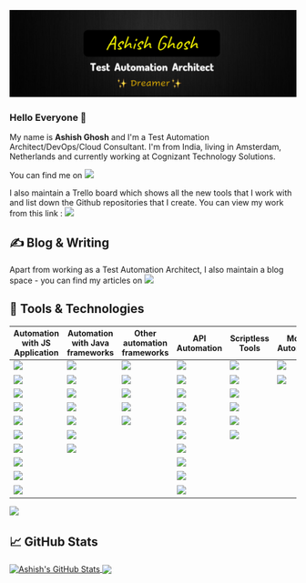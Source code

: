 ![Header](https://raw.githubusercontent.com/ghoshasish99/ghoshasish99/main/header.png)

### Hello Everyone 👋

My name is **Ashish Ghosh** and I'm a Test Automation Architect/DevOps/Cloud Consultant. 
I'm from India, living in Amsterdam, Netherlands and currently working at Cognizant Technology Solutions.

You can find me on [![](https://img.shields.io/badge/LinkedIn-blue)](https://www.linkedin.com/in/ashish-ghosh/)

I also maintain a Trello board which shows all the new tools that I work with and list down the Github repositories that I create. You can view my work from this link :
[![](https://img.shields.io/badge/Trello-Board-blueviolet)](https://trello.com/b/dZVAeTeE/ashish-ghosh) 

## &#x270d; Blog & Writing

Apart from working as a Test Automation Architect, I also maintain a blog space - you can find my articles on [![](https://img.shields.io/badge/Medium-Blogs-orange)](https://medium.com/@ghoshasish99)

## 🔧 Tools & Technologies

Automation with JS Application|Automation with Java frameworks|Other automation frameworks|API Automation|Scriptless Tools|Mobile Automation|Service Virtualization
----|----|----|----|----|----|----
![](https://img.shields.io/badge/Playwright-CucumberJS-informational?style=flat&color=2bbc8a)|![](https://img.shields.io/badge/Selenium-Cucumber-informational?style=flat&color=blue)|![](https://img.shields.io/badge/Selenium-Specflow-informational?style=flat&color=blueviolet)|![](https://img.shields.io/badge/RestAssured-Serenity-informational?style=flat&color=blue)|![](https://img.shields.io/badge/Katalon-informational?style=flat&color=yellowgreen)|![](https://img.shields.io/badge/Appium-Java-informational?style=flat&color=blue)|![](https://img.shields.io/badge/Wiremock-Java-informational?style=flat&color=blue)
![](https://img.shields.io/badge/Playwright-Folio-informational?style=flat&color=2bbc8a)|![](https://img.shields.io/badge/Selenium-Serenity-informational?style=flat&color=blue)|![](https://img.shields.io/badge/Playwright-Specflow-informational?style=flat&color=blueviolet)|![](https://img.shields.io/badge/SoapUI-informational?style=flat&color=yellowgreen)|![](https://img.shields.io/badge/Ranorex-informational?style=flat&color=yellowgreen)|![](https://img.shields.io/badge/Espresso-Java-informational?style=flat&color=blue)|![](https://img.shields.io/badge/JsonServer-JS-informational?style=flat&color=2bbc8a)
![](https://img.shields.io/badge/Puppeteer-CucumberJS-informational?style=flat&color=2bbc8a)|![](https://img.shields.io/badge/Selenium-Jbehave-informational?style=flat&color=blue)|![](https://img.shields.io/badge/Watir-Ruby-informational?style=flat&color=red)|![](https://img.shields.io/badge/Karate-Cucumber-informational?style=flat&color=blue)|![](https://img.shields.io/badge/TestComplete-informational?style=flat&color=yellowgreen)|
![](https://img.shields.io/badge/Puppeteer-Jest-informational?style=flat&color=2bbc8a)|![](https://img.shields.io/badge/Jbehave-Serenity-informational?style=flat&color=blue)|![](https://img.shields.io/badge/Selenium-Robot-informational?style=flat&color=yellow)|![](https://img.shields.io/badge/RestSharp-Specflow-informational?style=flat&color=blueviolet)|![](https://img.shields.io/badge/CITS-informational?style=flat&color=yellowgreen)|
![](https://img.shields.io/badge/Cypress-CucumberJS-informational?style=flat&color=2bbc8a)|![](https://img.shields.io/badge/Playwright-Cucumber-informational?style=flat&color=blue)|![](https://img.shields.io/badge/Playwright-Robot-informational?style=flat&color=yellow)|![](https://img.shields.io/badge/Gatling-Scala-informational?style=flat&color=ff69b4)|![](https://img.shields.io/badge/TestProject-informational?style=flat&color=yellowgreen)
![](https://img.shields.io/badge/Cypress-Mocha-informational?style=flat&color=2bbc8a)|![](https://img.shields.io/badge/Java-Galen-informational?style=flat&color=blue)||![](https://img.shields.io/badge/RequestModule-Mocha-informational?style=flat&color=2bbc8a)|![](https://img.shields.io/badge/Tosca-informational?style=flat&color=yellowgreen)
![](https://img.shields.io/badge/Protractor-Jasmine-informational?style=flat&color=2bbc8a)|![](https://img.shields.io/badge/Java-Applitools-informational?style=flat&color=blue)||[![](https://img.shields.io/badge/Postman-Newman-informational?style=flat&color=yellowgreen)](https://github.com/ghoshasish99/Postman-Newman)
![](https://img.shields.io/badge/WebDriverIO-Mocha-informational?style=flat&color=2bbc8a)|||![](https://img.shields.io/badge/JMeter-Java-informational?style=flat&color=blue)|
![](https://img.shields.io/badge/NighwatchJS-BDD-informational?style=flat&color=2bbc8a)|||![](https://img.shields.io/badge/CitrusFramework-Java-informational?style=flat&color=blue)
![](https://img.shields.io/badge/TestCafe-BDD-informational?style=flat&color=2bbc8a)|||[![](https://img.shields.io/badge/RequestModule-Pytest-informational?style=flat&color=yellow)](https://github.com/ghoshasish99/API-Testing-Pytest)
[![](https://img.shields.io/badge/Taiko-Gauge-informational?style=flat&color=2bbc8a)](https://github.com/ghoshasish99/Taiko-Gauge)

## &#x1f4c8; GitHub Stats

<a href="https://github.com/ghoshasish99/ghoshasish99">
  <img align="center" src="https://github-readme-stats.vercel.app/api?username=ghoshasish99&show_icons=true&theme=merko" alt="Ashish's GitHub Stats" />
</a>

<a href="https://github.com/ghoshasish99/ghoshasish99">
  <img align="center" src="https://github-readme-stats.vercel.app/api/top-langs/?username=ghoshasish99&layout=compact" />
</a>

<!-- icons without padding -->
[1.1]: https://raw.githubusercontent.com/ghoshasish99/ghoshasish99/main/linkedin.png (LinkedIn icon without padding)
<!-- links to your social media accounts -->
[1]: https://www.linkedin.com/in/ashish-ghosh/
